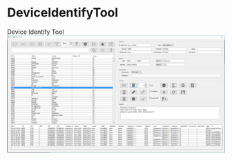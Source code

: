 DeviceIdentifyTool
================

Device Identify Tool
![image](https://github.com/huangzehai/DeviceIdentifyTool/blob/master/screenshots/DeviceIdentityTool.png)